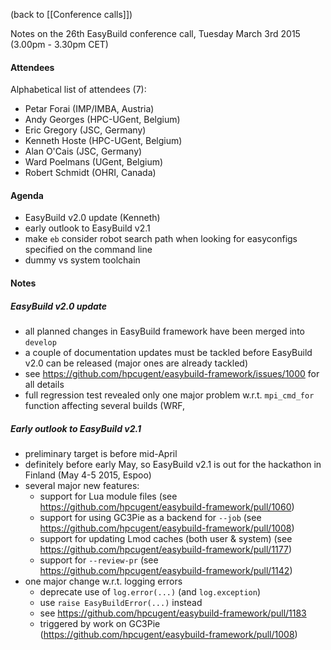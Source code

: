 (back to [[Conference calls]])

Notes on the 26th EasyBuild conference call, Tuesday March 3rd 2015 (3.00pm - 3.30pm CET)

#### Attendees

Alphabetical list of attendees (7):

* Petar Forai (IMP/IMBA, Austria)
* Andy Georges (HPC-UGent, Belgium)
* Eric Gregory (JSC, Germany)
* Kenneth Hoste (HPC-UGent, Belgium)
* Alan O'Cais (JSC, Germany)
* Ward Poelmans (UGent, Belgium)
* Robert Schmidt (OHRI, Canada)


#### Agenda

   * EasyBuild v2.0 update (Kenneth)
   * early outlook to EasyBuild v2.1
   * make `eb` consider robot search path when looking for easyconfigs specified on the command line
   * dummy vs system toolchain

#### Notes

##### EasyBuild v2.0 update

   * all planned changes in EasyBuild framework have been merged into `develop`
   * a couple of documentation updates must be tackled before EasyBuild v2.0 can be released (major ones are already tackled)
   * see https://github.com/hpcugent/easybuild-framework/issues/1000 for all details
   * full regression test revealed only one major problem w.r.t. `mpi_cmd_for` function affecting several builds (WRF, 

##### Early outlook to EasyBuild v2.1

   * preliminary target is before mid-April
   * definitely before early May, so EasyBuild v2.1 is out for the hackathon in Finland (May 4-5 2015, Espoo)
   * several major new features:
     * support for Lua module files (see https://github.com/hpcugent/easybuild-framework/pull/1060)
     * support for using GC3Pie as a backend for `--job` (see https://github.com/hpcugent/easybuild-framework/pull/1008)
     * support for updating Lmod caches (both user & system) (see https://github.com/hpcugent/easybuild-framework/pull/1177)
     * support for `--review-pr` (see https://github.com/hpcugent/easybuild-framework/pull/1142)
   * one major change w.r.t. logging errors
     * deprecate use of `log.error(...)` (and `log.exception`)
     * use `raise EasyBuildError(...)` instead
     * see https://github.com/hpcugent/easybuild-framework/pull/1183
     * triggered by work on GC3Pie (https://github.com/hpcugent/easybuild-framework/pull/1008)
